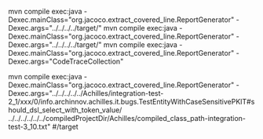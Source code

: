 mvn compile exec:java -Dexec.mainClass="org.jacoco.extract_covered_line.ReportGenerator" -Dexec.args="../../../../target/"
mvn compile exec:java -Dexec.mainClass="org.jacoco.extract_covered_line.ReportGenerator" -Dexec.args="../../../../target/"
mvn compile exec:java -Dexec.mainClass="org.jacoco.extract_covered_line.ReportGenerator" -Dexec.args="CodeTraceCollection"

mvn compile exec:java -Dexec.mainClass="org.jacoco.extract_covered_line.ReportGenerator" -Dexec.args="../../../../../Achilles/integration-test-2_1/xxx/0/info.archinnov.achilles.it.bugs.TestEntityWithCaseSensitivePKIT#should_dsl_select_with_token_value/ ../../../../../../compiledProjectDir/Achilles/compiled_class_path-integration-test-3_10.txt"
#/target
